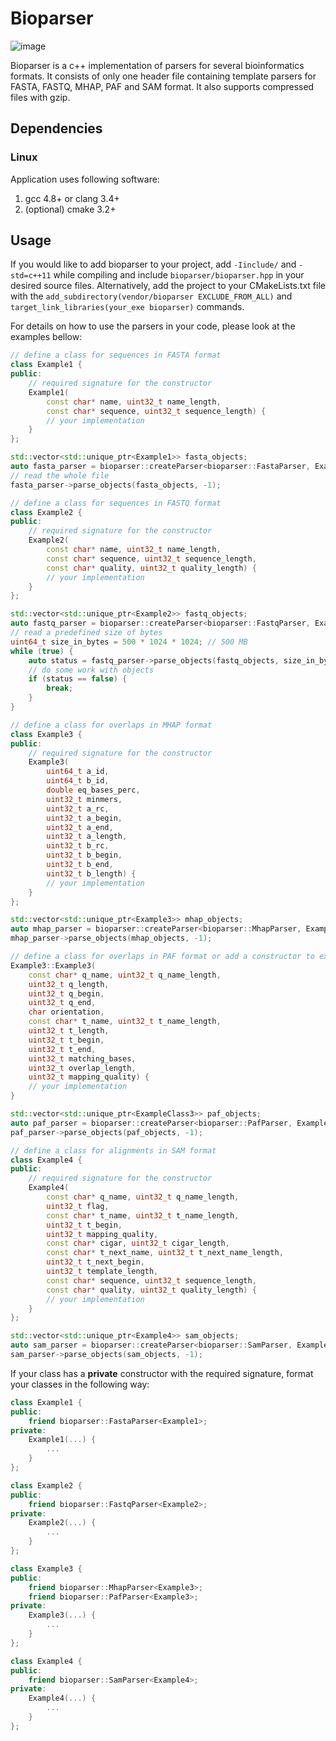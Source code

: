 # Bioparser

![image](https://travis-ci.org/rvaser/bioparser.svg?branch=master)

Bioparser is a c++ implementation of parsers for several bioinformatics formats. It consists of only one header file containing template parsers for FASTA, FASTQ, MHAP, PAF and SAM format. It also supports compressed files with gzip.

## Dependencies

### Linux

Application uses following software:

1. gcc 4.8+ or clang 3.4+
2. (optional) cmake 3.2+

## Usage

If you would like to add bioparser to your project, add `-Iinclude/` and `-std=c++11` while compiling and include `bioparser/bioparser.hpp` in your desired source files. Alternatively, add the project to your CMakeLists.txt file with the `add_subdirectory(vendor/bioparser EXCLUDE_FROM_ALL)` and `target_link_libraries(your_exe bioparser)` commands.

For details on how to use the parsers in your code, please look at the examples bellow:

```cpp
// define a class for sequences in FASTA format
class Example1 {
public:
    // required signature for the constructor
    Example1(
        const char* name, uint32_t name_length,
        const char* sequence, uint32_t sequence_length) {
        // your implementation
    }
};

std::vector<std::unique_ptr<Example1>> fasta_objects;
auto fasta_parser = bioparser::createParser<bioparser::FastaParser, Example1>(path_to_file);
// read the whole file
fasta_parser->parse_objects(fasta_objects, -1);

// define a class for sequences in FASTQ format
class Example2 {
public:
    // required signature for the constructor
    Example2(
        const char* name, uint32_t name_length,
        const char* sequence, uint32_t sequence_length,
        const char* quality, uint32_t quality_length) {
        // your implementation
    }
};

std::vector<std::unique_ptr<Example2>> fastq_objects;
auto fastq_parser = bioparser::createParser<bioparser::FastqParser, Example2>(path_to_file2);
// read a predefined size of bytes
uint64_t size_in_bytes = 500 * 1024 * 1024; // 500 MB
while (true) {
    auto status = fastq_parser->parse_objects(fastq_objects, size_in_bytes);
    // do some work with objects
    if (status == false) {
        break;
    }
}

// define a class for overlaps in MHAP format
class Example3 {
public:
    // required signature for the constructor
    Example3(
        uint64_t a_id,
        uint64_t b_id,
        double eq_bases_perc,
        uint32_t minmers,
        uint32_t a_rc,
        uint32_t a_begin,
        uint32_t a_end,
        uint32_t a_length,
        uint32_t b_rc,
        uint32_t b_begin,
        uint32_t b_end,
        uint32_t b_length) {
        // your implementation
    }
};

std::vector<std::unique_ptr<Example3>> mhap_objects;
auto mhap_parser = bioparser::createParser<bioparser::MhapParser, Example3>(path_to_file3);
mhap_parser->parse_objects(mhap_objects, -1);

// define a class for overlaps in PAF format or add a constructor to existing overlap class
Example3::Example3(
    const char* q_name, uint32_t q_name_length,
    uint32_t q_length,
    uint32_t q_begin,
    uint32_t q_end,
    char orientation,
    const char* t_name, uint32_t t_name_length,
    uint32_t t_length,
    uint32_t t_begin,
    uint32_t t_end,
    uint32_t matching_bases,
    uint32_t overlap_length,
    uint32_t mapping_quality) {
    // your implementation
}

std::vector<std::unique_ptr<ExampleClass3>> paf_objects;
auto paf_parser = bioparser::createParser<bioparser::PafParser, ExampleClass3>(path_to_file4);
paf_parser->parse_objects(paf_objects, -1);

// define a class for alignments in SAM format
class Example4 {
public:
    // required signature for the constructor
    Example4(
        const char* q_name, uint32_t q_name_length,
        uint32_t flag,
        const char* t_name, uint32_t t_name_length,
        uint32_t t_begin,
        uint32_t mapping_quality,
        const char* cigar, uint32_t cigar_length,
        const char* t_next_name, uint32_t t_next_name_length,
        uint32_t t_next_begin,
        uint32_t template_length,
        const char* sequence, uint32_t sequence_length,
        const char* quality, uint32_t quality_length) {
        // your implementation
    }
};

std::vector<std::unique_ptr<Example4>> sam_objects;
auto sam_parser = bioparser::createParser<bioparser::SamParser, Example4>(path_to_file5);
sam_parser->parse_objects(sam_objects, -1);
```
If your class has a **private** constructor with the required signature, format your classes in the following way:

```cpp
class Example1 {
public:
    friend bioparser::FastaParser<Example1>;
private:
    Example1(...) {
        ...
    }
};

class Example2 {
public:
    friend bioparser::FastqParser<Example2>;
private:
    Example2(...) {
        ...
    }
};

class Example3 {
public:
    friend bioparser::MhapParser<Example3>;
    friend bioparser::PafParser<Example3>;
private:
    Example3(...) {
        ...
    }
};

class Example4 {
public:
    friend bioparser::SamParser<Example4>;
private:
    Example4(...) {
        ...
    }
};
```
